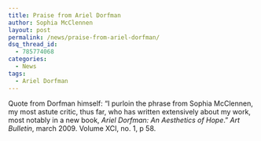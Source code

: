 ```yaml
---
title: Praise from Ariel Dorfman
author: Sophia McClennen
layout: post
permalink: /news/praise-from-ariel-dorfman/
dsq_thread_id:
  - 785774068
categories:
  - News
tags:
  - Ariel Dorfman
---
```

Quote from Dorfman himself: “I purloin the phrase from Sophia McClennen, my most astute critic, thus far, who has written extensively about my work, most notably in a new book, *Ariel Dorfman: An Aesthetics of Hope*.” *Art Bulletin*, march 2009. Volume XCI, no. 1, p 58.